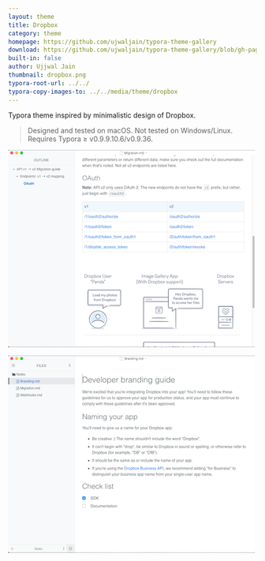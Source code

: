 ```yaml
---
layout: theme
title: Dropbox 
category: theme
homepage: https://github.com/ujwaljain/typora-theme-gallery
download: https://github.com/ujwaljain/typora-theme-gallery/blob/gh-pages/media/theme/dropbox/dropbox.css?raw=true
built-in: false
author: Ujjwal Jain
thumbnail: dropbox.png
typora-root-url: ../../
typora-copy-images-to: ../../media/theme/dropbox
---
```


Typora theme inspired by minimalistic design of Dropbox.

> Designed and tested on macOS. Not tested on Windows/Linux. 
> Requires Typora ≥ v0.9.9.10.6/v0.9.36.

![screen1](/media/theme/dropbox/screen1.png)

![screen2](/media/theme/dropbox/screen2.png)

